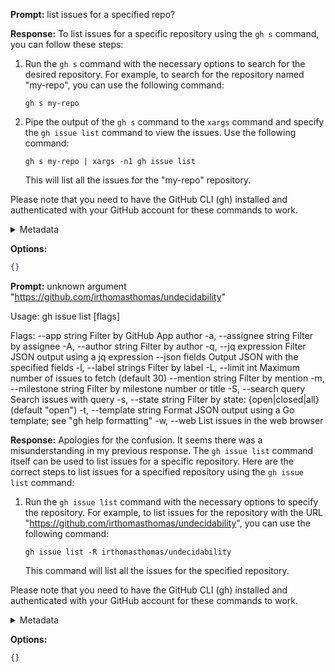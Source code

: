 **Prompt:**
list issues for a specified repo?

**Response:**
To list issues for a specific repository using the `gh s` command, you can follow these steps:

1. Run the `gh s` command with the necessary options to search for the desired repository. For example, to search for the repository named "my-repo", you can use the following command:

   ```
   gh s my-repo
   ```

2. Pipe the output of the `gh s` command to the `xargs` command and specify the `gh issue list` command to view the issues. Use the following command:

   ```
   gh s my-repo | xargs -n1 gh issue list
   ```

   This will list all the issues for the "my-repo" repository.

Please note that you need to have the GitHub CLI (gh) installed and authenticated with your GitHub account for these commands to work.

<details><summary>Metadata</summary>

- Duration: 6482 ms
- Datetime: 2023-09-12T19:05:08.777625
- Model: gpt-3.5-turbo-0613

</details>

**Options:**
```json
{}
```

**Prompt:**
unknown argument "https://github.com/irthomasthomas/undecidability"

Usage:  gh issue list [flags]

Flags:
      --app string         Filter by GitHub App author
  -a, --assignee string    Filter by assignee
  -A, --author string      Filter by author
  -q, --jq expression      Filter JSON output using a jq expression
      --json fields        Output JSON with the specified fields
  -l, --label strings      Filter by label
  -L, --limit int          Maximum number of issues to fetch (default 30)
      --mention string     Filter by mention
  -m, --milestone string   Filter by milestone number or title
  -S, --search query       Search issues with query
  -s, --state string       Filter by state: {open|closed|all} (default "open")
  -t, --template string    Format JSON output using a Go template; see "gh help formatting"
  -w, --web                List issues in the web browser


**Response:**
Apologies for the confusion. It seems there was a misunderstanding in my previous response. The `gh issue list` command itself can be used to list issues for a specific repository. Here are the correct steps to list issues for a specified repository using the `gh issue list` command:

1. Run the `gh issue list` command with the necessary options to specify the repository. For example, to list issues for the repository with the URL "https://github.com/irthomasthomas/undecidability", you can use the following command:

   ```
   gh issue list -R irthomasthomas/undecidability
   ```

   This command will list all the issues for the specified repository.

Please note that you need to have the GitHub CLI (gh) installed and authenticated with your GitHub account for these commands to work.

<details><summary>Metadata</summary>

- Duration: 6909 ms
- Datetime: 2023-09-12T19:07:37.857950
- Model: gpt-3.5-turbo-0613

</details>

**Options:**
```json
{}
```

